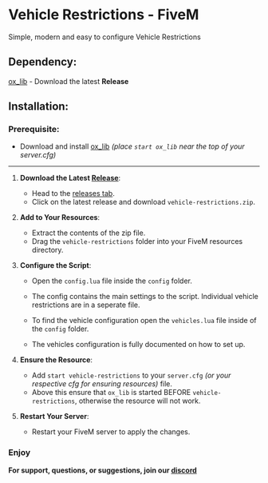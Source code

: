 # Vehicle Restrictions - FiveM
Simple, modern and easy to configure Vehicle Restrictions

## Dependency:
[ox_lib](https://github.com/overextended/ox_lib/releases/tag/v3.27.0) - Download the latest **Release**

## Installation:

### Prerequisite:
- Download and install [ox_lib](https://github.com/overextended/ox_lib/releases/tag/v3.27.0) *(place `start ox_lib` near the top of your server.cfg)*

--------------------- 
  
1. **Download the Latest [Release](https://github.com/blaaaak/vehicle-restrictions/releases)**:
   - Head to the [releases tab](https://github.com/blaaaak/vehicle-restrictions/releases).
   - Click on the latest release and download `vehicle-restrictions.zip`.

2. **Add to Your Resources**:
   - Extract the contents of the zip file.
   - Drag the `vehicle-restrictions` folder into your FiveM resources directory.

3. **Configure the Script**:
   - Open the `config.lua` file inside the `config` folder.
   - The config contains the main settings to the script. Individual vehicle restrictions are in a seperate file.
     
   - To find the vehicle configuration open the `vehicles.lua` file inside of the `config` folder.
   - The vehicles configuration is fully documented on how to set up.

4. **Ensure the Resource**:
   - Add `start vehicle-restrictions` to your `server.cfg` *(or your respective cfg for ensuring resources)* file.
   - Above this ensure that `ox_lib` is started BEFORE `vehicle-restrictions`, otherwise the resource will not work.

6. **Restart Your Server**:
   - Restart your FiveM server to apply the changes.

 ### Enjoy

**For support, questions, or suggestions, join our [discord](https://discord.gg/chromalabs)**
